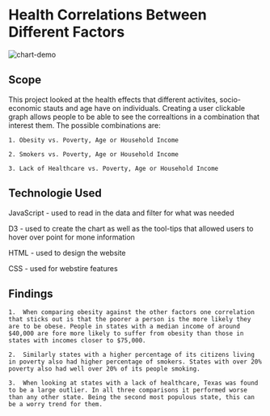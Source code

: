 # Health Correlations Between Different Factors

![chart-demo](images/chart-demo.gif)

## Scope 

This project looked at the health effects that different activites, socio-economic stauts and age have on individuals. Creating a user clickable graph allows people to be able to see the correaltions in a combination that interest them. The possible combinations are:

    1. Obesity vs. Poverty, Age or Household Income

    2. Smokers vs. Poverty, Age or Household Income

    3. Lack of Healthcare vs. Poverty, Age or Household Income

## Technologie Used
JavaScript - used to read in the data and filter for what was needed

D3 - used to create the chart as well as the tool-tips that allowed users to hover over point for mone information

HTML - used to design the website

CSS - used for webstire features

## Findings
    1.	When comparing obesity against the other factors one correlation that sticks out is that the poorer a person is the more likely they are to be obese. People in states with a median income of around $40,000 are fore more likely to suffer from obesity than those in states with incomes closer to $75,000.

    2.	Similarly states with a higher percentage of its citizens living in poverty also had higher percentage of smokers. States with over 20% poverty also had well over 20% of its people smoking.

    3.	When looking at states with a lack of healthcare, Texas was found to be a large outlier. In all three comparisons it performed worse than any other state. Being the second most populous state, this can be a worry trend for them.  
